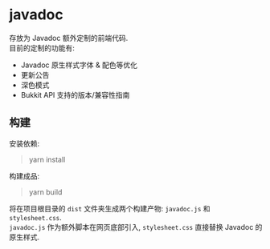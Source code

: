 # javadoc

存放为 Javadoc 额外定制的前端代码.  
目前的定制的功能有:
- Javadoc 原生样式字体 & 配色等优化
- 更新公告
- 深色模式
- Bukkit API 支持的版本/兼容性指南

## 构建

安装依赖:
> yarn install

构建成品:
> yarn build

将在项目根目录的 `dist` 文件夹生成两个构建产物: `javadoc.js` 和 `stylesheet.css`.  
`javadoc.js` 作为额外脚本在网页底部引入, `stylesheet.css` 直接替换 Javadoc 的原生样式.

